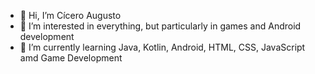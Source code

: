 - 👋 Hi, I’m Cícero Augusto
- 👀 I’m interested in everything, but particularly in games and Android development
- 🌱 I’m currently learning Java, Kotlin, Android, HTML, CSS, JavaScript amd Game Development
